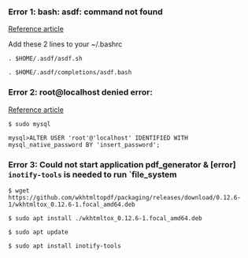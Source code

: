 ### Error 1: bash: asdf: command not found

[Reference article](https://github.com/asdf-vm/asdf/issues/279#issuecomment-378815108)

Add these 2 lines to your ~/.bashrc
```
. $HOME/.asdf/asdf.sh

. $HOME/.asdf/completions/asdf.bash
```

### Error 2: root@localhost denied error:

[Reference article](https://www.digitalocean.com/community/tutorials/how-to-install-mysql-on-ubuntu-20-04)
```
$ sudo mysql

mysql>ALTER USER 'root'@'localhost' IDENTIFIED WITH mysql_native_password BY 'insert_password';
```

### Error 3: Could not start application pdf_generator & [error] `inotify-tools` is needed to run `file_system
```
$ wget https://github.com/wkhtmltopdf/packaging/releases/download/0.12.6-1/wkhtmltox_0.12.6-1.focal_amd64.deb

$ sudo apt install ./wkhtmltox_0.12.6-1.focal_amd64.deb

$ sudo apt update

$ sudo apt install inotify-tools
```


